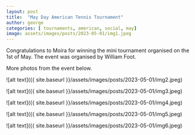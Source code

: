 ```yaml
---
layout: post
title:  "May Day American Tennis Tournament"
author: george
categories: [ tournaments, american, social, may]
image: assets/images/posts/2023-05-01/img1.jpeg
---
```


Congratulations to Moira for winning the mini tournament organised on the 1st of May.
The event was organised by William Foot.

More photos from the event below.

![alt text]({{ site.baseurl }}/assets/images/posts/2023-05-01/img2.jpeg)

![alt text]({{ site.baseurl }}/assets/images/posts/2023-05-01/img3.jpeg)

![alt text]({{ site.baseurl }}/assets/images/posts/2023-05-01/img4.jpeg)

![alt text]({{ site.baseurl }}/assets/images/posts/2023-05-01/img5.jpeg)

![alt text]({{ site.baseurl }}/assets/images/posts/2023-05-01/img6.jpeg)

